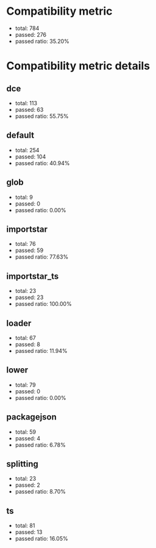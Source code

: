 # Compatibility metric
- total: 784
- passed: 276
- passed ratio: 35.20%
# Compatibility metric details
## dce
- total: 113
- passed: 63
- passed ratio: 55.75%
## default
- total: 254
- passed: 104
- passed ratio: 40.94%
## glob
- total: 9
- passed: 0
- passed ratio: 0.00%
## importstar
- total: 76
- passed: 59
- passed ratio: 77.63%
## importstar_ts
- total: 23
- passed: 23
- passed ratio: 100.00%
## loader
- total: 67
- passed: 8
- passed ratio: 11.94%
## lower
- total: 79
- passed: 0
- passed ratio: 0.00%
## packagejson
- total: 59
- passed: 4
- passed ratio: 6.78%
## splitting
- total: 23
- passed: 2
- passed ratio: 8.70%
## ts
- total: 81
- passed: 13
- passed ratio: 16.05%
